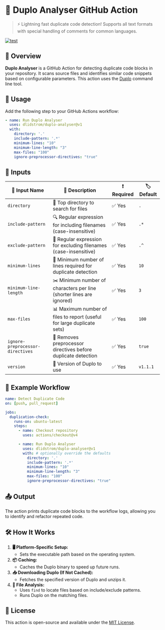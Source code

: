 # 🚀 Duplo Analyser GitHub Action

> ⚡️ Lightning fast duplicate code detection! Supports all text formats with
> special handling of comments for common languages.

[![test](https://github.com/dlidstrom/duplo-action/actions/workflows/build.yml/badge.svg)](https://github.com/dlidstrom/duplo-action/actions/workflows/build.yml)

## 📝 Overview

**Duplo Analyser** is a GitHub Action for detecting duplicate code blocks in
your repository. It scans source files and identifies similar code snippets
based on configurable parameters. This action uses the
[Duplo](https://github.com/dlidstrom/Duplo) command line tool.

## 🚀 Usage

Add the following step to your GitHub Actions workflow:

```yaml
- name: Run Duplo Analyser
  uses: dlidstrom/duplo-analyser@v1
  with:
    directory: '.'
    include-pattern: '.*'
    minimum-lines: "10"
    minimum-line-length: "3"
    max-files: "100"
    ignore-preprocessor-directives: "true"
```

## 🔧 Inputs

| 🔹 Input Name | 📝 Description | ❗ Required | 🏷️ Default |
|--------------|---------------|------------|-----------|
| `directory` | 📂 Top directory to search for files | ✅ Yes | `.` |
| `include-pattern` | 🔍 Regular expression for including filenames (case-insensitive) | ✅ Yes | `.*` |
| `exclude-pattern` | 🚫 Regular expression for excluding filenames (case-insensitive) | ✅ Yes | `.^` |
| `minimum-lines` | 📏 Minimum number of lines required for duplicate detection | ✅ Yes | `10` |
| `minimum-line-length` | ✂️ Minimum number of characters per line (shorter lines are ignored) | ✅ Yes | `3` |
| `max-files` | 📊 Maximum number of files to report (useful for large duplicate sets) | ✅ Yes | `100` |
| `ignore-preprocessor-directives` | 🛑 Removes preprocessor directives before duplicate detection | ✅ Yes | `true` |
| `version` | 📌 Version of Duplo to use | ✅ Yes | `v1.1.1` |

## 🔄 Example Workflow

```yaml
name: Detect Duplicate Code
on: [push, pull_request]

jobs:
  duplication-check:
    runs-on: ubuntu-latest
    steps:
      - name: Checkout repository
        uses: actions/checkout@v4

      - name: Run Duplo Analyser
        uses: dlidstrom/duplo-analyser@v1
        with: # optionally override the defaults
          directory: '.'
          include-pattern: '.*'
          minimum-lines: "10"
          minimum-line-length: "3"
          max-files: "100"
          ignore-preprocessor-directives: "true"
```

## 📤 Output

The action prints duplicate code blocks to the workflow logs, allowing you to
identify and refactor repeated code.

## 🛠️ How It Works

1. **🖥️ Platform-Specific Setup:**
   - Sets the executable path based on the operating system.
2. **📦 Caching:**
   - Caches the Duplo binary to speed up future runs.
3. **📥 Downloading Duplo (If Not Cached):**
   - Fetches the specified version of Duplo and unzips it.
4. **📂 File Analysis:**
   - Uses `find` to locate files based on include/exclude patterns.
   - Runs Duplo on the matching files.

## 📜 License

This action is open-source and available under the [MIT License](LICENSE).
